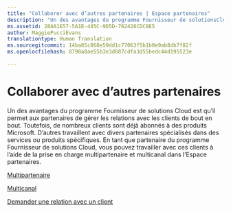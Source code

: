 ```yaml
---
title: "Collaborer avec d’autres partenaires | Espace partenaires"
description: "Un des avantages du programme Fournisseur de solutionsCloud est qu’il permet aux partenaires de gérer les relations avec les clients de bout en bout."
ms.assetid: 28AA1E57-5A1E-445C-9D5D-762428CDC8E5
author: MaggiePucciEvans
translationtype: Human Translation
ms.sourcegitcommit: 14ba85c868e59dd1c77063f5b1b0e9ab8db7f82f
ms.openlocfilehash: 8798a8ae55b3e3d687cdfa3d55bedc44d195523e

---
```


# Collaborer avec d’autres partenaires


Un des avantages du programme Fournisseur de solutions Cloud est qu’il permet aux partenaires de gérer les relations avec les clients de bout en bout. Toutefois, de nombreux clients sont déjà abonnés à des produits Microsoft. D’autres travaillent avec divers partenaires spécialisés dans des services ou produits spécifiques. En tant que partenaire du programme Fournisseur de solutions Cloud, vous pouvez travailler avec ces clients à l’aide de la prise en charge multipartenaire et multicanal dans l’Espace partenaires.

[Multipartenaire](multipartner.md)

[Multicanal](multichannel.md)

[Demander une relation avec un client](request-a-relationship-with-a-customer.md)

 

 






<!--HONumber=Nov16_HO4-->


